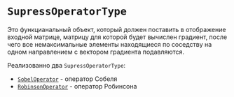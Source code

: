 # `SupressOperatorType`

Это функцианальный объект, который должен поставить в отображение входной матрице, матрицу для которой будет вычислен градиент, 
после чего все немаксимальные элементы находящиеся по соседству на одном направлением с вектором градиента подавляются.

Реализованно два `SupressOperatorType`:

* [`SobelOperator`](SobelOperator.md) - оператор Собеля
* [`RobinsonOperator`](RobinsonOperator.md) - оператор Робинсона